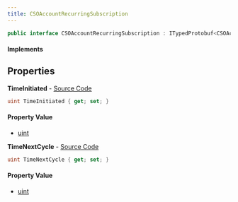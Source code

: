 ```yaml
---
title: CSOAccountRecurringSubscription
---
```


```csharp
public interface CSOAccountRecurringSubscription : ITypedProtobuf<CSOAccountRecurringSubscription>, INativeHandle
```

#### Implements

## Properties

**TimeInitiated** - [Source Code](https://github.com/swiftly-solution/swiftlys2/blob/master/managed/src/SwiftlyS2.Generated/Protobufs/Interfaces/CSOAccountRecurringSubscription.cs#L16)

```csharp
uint TimeInitiated { get; set; }
```

#### Property Value

- [uint](https://learn.microsoft.com/dotnet/api/system.uint32)

**TimeNextCycle** - [Source Code](https://github.com/swiftly-solution/swiftlys2/blob/master/managed/src/SwiftlyS2.Generated/Protobufs/Interfaces/CSOAccountRecurringSubscription.cs#L13)

```csharp
uint TimeNextCycle { get; set; }
```

#### Property Value

- [uint](https://learn.microsoft.com/dotnet/api/system.uint32)

